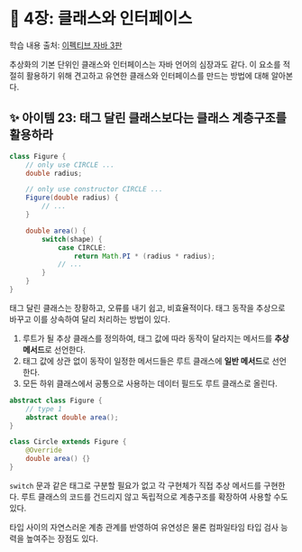 # 💎 4장: 클래스와 인터페이스

학습 내용 출처: [이펙티브 자바 3판](http://ebook.insightbook.co.kr/book/66)

추상화의 기본 단위인 클래스와 인터페이스는 자바 언어의 심장과도 같다. 이 요소를 적절히 활용하기 위해 견고하고 유연한 클래스와 인터페이스를 만드는 방법에 대해 알아본다.

## ✨ 아이템 23: 태그 달린 클래스보다는 클래스 계층구조를 활용하라

```java
class Figure {
    // only use CIRCLE ...
    double radius;

    // only use constructor CIRCLE ...
    Figure(double radius) {
        // ...
    }

    double area() {
        switch(shape) {
            case CIRCLE:
                return Math.PI * (radius * radius);
            // ...
        }
    }
}
```

태그 달린 클래스는 장황하고, 오류를 내기 쉽고, 비효율적이다. 태그 동작을 추상으로 바꾸고 이를 상속하여 달리 처리하는 방법이 있다.

1. 루트가 될 추상 클래스를 정의하여, 태그 값에 따라 동작이 달라지는 메서드를 **추상 메서드**로 선언한다.
2. 태그 값에 상관 없이 동작이 일정한 메서드들은 루트 클래스에 **일반 메서드**로 선언한다.
3. 모든 하위 클래스에서 공통으로 사용하는 데이터 필드도 루트 클래스로 올린다.

```java
abstract class Figure {
    // type 1
    abstract double area();
}

class Circle extends Figure {
    @Override
    double area() {}
}
```

`switch` 문과 같은 태그로 구분할 필요가 없고 각 구현체가 직접 추상 메서드를 구현한다. 루트 클래스의 코드를 건드리지 않고 독립적으로 계층구조를 확장하여 사용할 수도 있다.

타입 사이의 자연스러운 계층 관계를 반영하여 유연성은 물론 컴파일타임 타입 검사 능력을 높여주는 장점도 있다.
